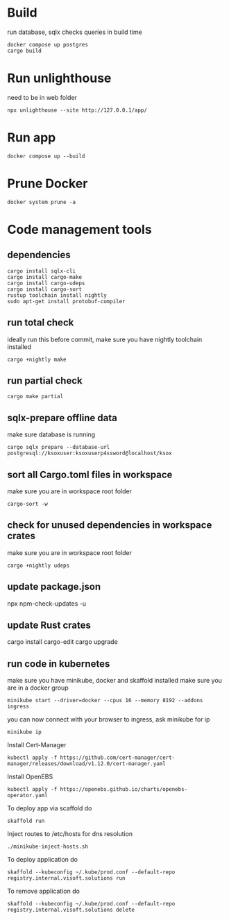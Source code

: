 # Build
run database, sqlx checks queries in build time
```
docker compose up postgres
cargo build
```

# Run unlighthouse
need to be in web folder
```
npx unlighthouse --site http://127.0.0.1/app/
```

# Run app
```
docker compose up --build
```

# Prune Docker
```
docker system prune -a
```

# Code management tools

## dependencies
```
cargo install sqlx-cli
cargo install cargo-make
cargo install cargo-udeps
cargo install cargo-sort
rustup toolchain install nightly
sudo apt-get install protobuf-compiler
```

## run total check
ideally run this before commit, make sure you have nightly toolchain installed
```
cargo +nightly make
```

## run partial check
```
cargo make partial
```

## sqlx-prepare offline data
make sure database is running
```
cargo sqlx prepare --database-url postgresql://ksoxuser:ksoxuserp4ssword@localhost/ksox
```

## sort all Cargo.toml files in workspace
make sure you are in workspace root folder
```
cargo-sort -w
```

## check for unused dependencies in workspace crates
make sure you are in workspace root folder
```
cargo +nightly udeps
```

## update package.json
npx npm-check-updates -u

## update Rust crates
cargo install cargo-edit
cargo upgrade

## run code in kubernetes
make sure you have minikube, docker and skaffold installed
make sure you are in a docker group
```shell
minikube start --driver=docker --cpus 16 --memory 8192 --addons ingress
```

you can now connect with your browser to ingress, ask minikube for ip
```shell
minikube ip
```

Install Cert-Manager
```
kubectl apply -f https://github.com/cert-manager/cert-manager/releases/download/v1.12.0/cert-manager.yaml
```

Install OpenEBS
```
kubectl apply -f https://openebs.github.io/charts/openebs-operator.yaml
```

To deploy app via scaffold do
```shell
skaffold run
```

Inject routes to /etc/hosts for dns resolution
```shell
./minikube-inject-hosts.sh
```

To deploy application do
```shell
skaffold --kubeconfig ~/.kube/prod.conf --default-repo registry.internal.visoft.solutions run
```

To remove application do
```shell
skaffold --kubeconfig ~/.kube/prod.conf --default-repo registry.internal.visoft.solutions delete
```


